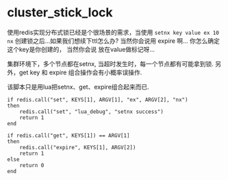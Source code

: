 # cluster_stick_lock

使用redis实现分布式锁已经是个很场景的需求，当使用 `setnx key value ex 10 nx` 创建锁之后...如果我们想续下ttl怎么办? 当然你会说用 expire 啊... 你怎么确定这个key是你创建的， 当然你会说 放在value做标记呀...

集群环境下，多个节点都在setnx, 当超时发生时，每一个节点都有可能拿到锁. 另外，get key 和 expire 组合操作会有小概率误操作.

该脚本只是用lua把setnx、get、expire组合起来而已.

```
if redis.call("set", KEYS[1], ARGV[1], "ex", ARGV[2], "nx")
then
	redis.call("set", "lua_debug", "setnx success")
    return 1
end

if redis.call("get", KEYS[1]) == ARGV[1]
then
	redis.call("expire", KEYS[1], ARGV[2])
	return 1
else
	return 0
end
```
